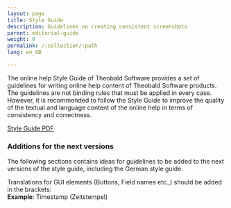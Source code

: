 ```yaml
---
layout: page
title: Style Guide
description: Guidelines on creating consistent screenshots
parent: editorial-guide
weight: 0
permalink: /:collection/:path
lang: en_GB

---
```

The online help Style Guide of Theobald Software provides a set of guidelines for writing online help content of Theobald Software products. The guidelines are not binding rules that must be applied in every case. However, it is recommended to follow the Style Guide to improve the quality of the textual and language content of the online help in terms of consistency and correctness.  

[Style Guide PDF](https://theobaldsoftware.sharepoint.com/sites/PresalesSupportProdMgmtDoc/Freigegebene%20Dokumente/Style%20Guide_version_1.pdf)

### Additions for the next versions

The following sections contains ideas for guidelines to be added to the next versions of the style guide, including the German style guide.

Translations for GUI elements (Buttons, Field names etc.,) should be added in the brackets: <br>
**Example**: Timestamp (Zeitstempel)

